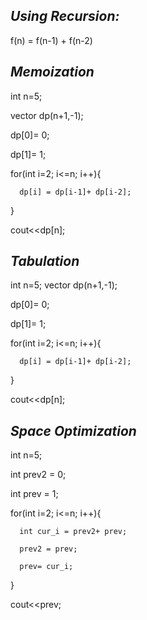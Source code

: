 ## *Using Recursion:*

f(n) = f(n-1) + f(n-2)

## *Memoization*

int n=5;

  vector<int> dp(n+1,-1);
  
  dp[0]= 0;
  
  dp[1]= 1;
  
  for(int i=2; i<=n; i++){
                    
      dp[i] = dp[i-1]+ dp[i-2];
                    
  }
                    
  cout<<dp[n];
              
 
## *Tabulation*
              
int n=5;
  vector<int> dp(n+1,-1);
  
  dp[0]= 0;
  
  dp[1]= 1;
  
  
  for(int i=2; i<=n; i++){
                    
      dp[i] = dp[i-1]+ dp[i-2];
                    
  }
                    
  cout<<dp[n]; 

              
## *Space Optimization*
              
  int n=5;
  
  int prev2 = 0; 
              
  int prev = 1;
  
  for(int i=2; i<=n; i++){
  
      int cur_i = prev2+ prev;
  
      prev2 = prev;
  
      prev= cur_i;
  
  }
  
  cout<<prev;
